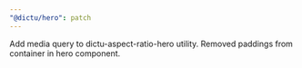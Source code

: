 ```yaml
---
"@dictu/hero": patch
---
```


Add media query to dictu-aspect-ratio-hero utility. Removed paddings from
container in hero component.
